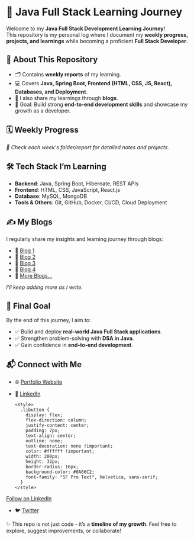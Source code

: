 # 🚀 Java Full Stack Learning Journey  

Welcome to my **Java Full Stack Development Learning Journey**!  
This repository is my personal log where I document my **weekly progress, projects, and learnings** while becoming a proficient **Full Stack Developer**.  


## 📌 About This Repository  
- 🗂️ Contains **weekly reports** of my learning.  
- 💻 Covers **Java, Spring Boot, Frontend (HTML, CSS, JS, React), Databases, and Deployment**.
- 📝 I also share my learnings through **blogs**.
- 🎯 Goal: Build strong **end-to-end development skills** and showcase my growth as a developer.  


## 🗓️ Weekly Progress  

*🔗 Check each week's folder/report for detailed notes and projects.*  


## 🛠️ Tech Stack I’m Learning  

- **Backend**: Java, Spring Boot, Hibernate, REST APIs  
- **Frontend**: HTML, CSS, JavaScript, React.js  
- **Database**: MySQL, MongoDB  
- **Tools & Others**: Git, GitHub, Docker, CI/CD, Cloud Deployment


## ✍️ My Blogs  

I regularly share my insights and learning journey through blogs:  

- 📖 [Blog 1](https://adityapateriya.hashnode.dev/week-1-highlights-embarking-on-my-core-java-learning-path)  
- 📖 [Blog 2](https://adityapateriya07.hashnode.dev/week-2-deepening-core-java-with-oop-concepts)
- 📖 [Blog 3](https://exceptionhandling.hashnode.dev/exploring-strings-and-exception-handling-in-java)
- 📖 [Blog 4](https://multithreadingjava.hashnode.dev/mastering-multithreading-and-collections)
- 📖 [More Blogs...](https://hashnode.com/@adityapateriya)  

*I’ll keep adding more as I write.*  


## 🎯 Final Goal  
By the end of this journey, I aim to:  
- ✅ Build and deploy **real-world Java Full Stack applications**.  
- ✅ Strengthen problem-solving with **DSA in Java**.  
- ✅ Gain confidence in **end-to-end development**.  


## 📬 Connect with Me  

- 🌐 [Portfolio Website](https://aditya-pateriya-portfolio.vercel.app/)  
- 💼 [LinkedIn](https://www.linkedin.com/in/aditya-pateriya7781/)
  
      <style>
        .libutton {
          display: flex;
          flex-direction: column;
          justify-content: center;
          padding: 7px;
          text-align: center;
          outline: none;
          text-decoration: none !important;
          color: #ffffff !important;
          width: 200px;
          height: 32px;
          border-radius: 16px;
          background-color: #0A66C2;
          font-family: "SF Pro Text", Helvetica, sans-serif;
        }
      </style>
<a class="libutton" href="https://www.linkedin.com/comm/mynetwork/discovery-see-all?usecase=PEOPLE_FOLLOWS&followMember=aditya-pateriya7781" target="_blank">Follow on LinkedIn</a>

- 🐦 [Twitter](https://x.com/AdityaP62016807)


✨ This repo is not just code - it’s a **timeline of my growth**. Feel free to explore, suggest improvements, or collaborate!  
